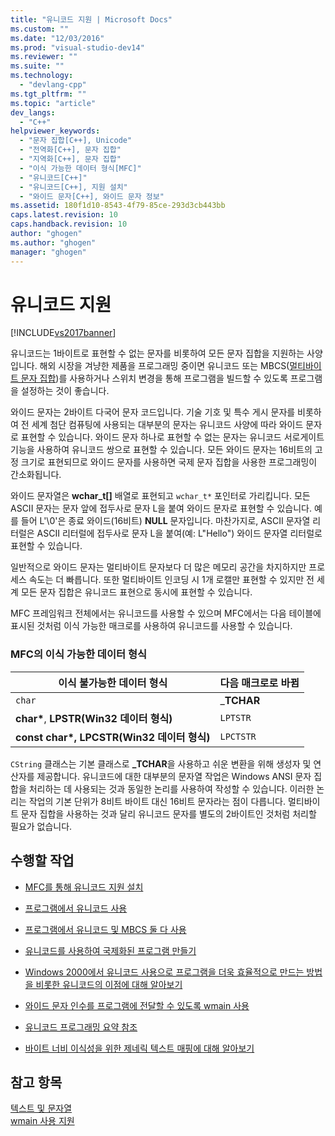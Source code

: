 ```yaml
---
title: "유니코드 지원 | Microsoft Docs"
ms.custom: ""
ms.date: "12/03/2016"
ms.prod: "visual-studio-dev14"
ms.reviewer: ""
ms.suite: ""
ms.technology: 
  - "devlang-cpp"
ms.tgt_pltfrm: ""
ms.topic: "article"
dev_langs: 
  - "C++"
helpviewer_keywords: 
  - "문자 집합[C++], Unicode"
  - "전역화[C++], 문자 집합"
  - "지역화[C++], 문자 집합"
  - "이식 가능한 데이터 형식[MFC]"
  - "유니코드[C++]"
  - "유니코드[C++], 지원 설치"
  - "와이드 문자[C++], 와이드 문자 정보"
ms.assetid: 180f1d10-8543-4f79-85ce-293d3cb443bb
caps.latest.revision: 10
caps.handback.revision: 10
author: "ghogen"
ms.author: "ghogen"
manager: "ghogen"
---
```

# 유니코드 지원
[!INCLUDE[vs2017banner](../assembler/inline/includes/vs2017banner.md)]

유니코드는 1바이트로 표현할 수 없는 문자를 비롯하여 모든 문자 집합을 지원하는 사양입니다.  해외 시장을 겨냥한 제품을 프로그래밍 중이면 유니코드 또는 MBCS\([멀티바이트 문자 집합](../text/support-for-multibyte-character-sets-mbcss.md)\)를 사용하거나 스위치 변경을 통해 프로그램을 빌드할 수 있도록 프로그램을 설정하는 것이 좋습니다.  
  
 와이드 문자는 2바이트 다국어 문자 코드입니다.  기술 기호 및 특수 게시 문자를 비롯하여 전 세계 첨단 컴퓨팅에 사용되는 대부분의 문자는 유니코드 사양에 따라 와이드 문자로 표현할 수 있습니다.  와이드 문자 하나로 표현할 수 없는 문자는 유니코드 서로게이트 기능을 사용하여 유니코드 쌍으로 표현할 수 있습니다.  모든 와이드 문자는 16비트의 고정 크기로 표현되므로 와이드 문자를 사용하면 국제 문자 집합을 사용한 프로그래밍이 간소화됩니다.  
  
 와이드 문자열은 **wchar\_t\[\]** 배열로 표현되고 `wchar_t*` 포인터로 가리킵니다.  모든 ASCII 문자는 문자 앞에 접두사로 문자 L을 붙여 와이드 문자로 표현할 수 있습니다.  예를 들어 L'\\0'은 종료 와이드\(16비트\) **NULL** 문자입니다.  마찬가지로, ASCII 문자열 리터럴은 ASCII 리터럴에 접두사로 문자 L을 붙여\(예: L"Hello"\) 와이드 문자열 리터럴로 표현할 수 있습니다.  
  
 일반적으로 와이드 문자는 멀티바이트 문자보다 더 많은 메모리 공간을 차지하지만 프로세스 속도는 더 빠릅니다.  또한 멀티바이트 인코딩 시 1개 로캘만 표현할 수 있지만 전 세계 모든 문자 집합은 유니코드 표현으로 동시에 표현할 수 있습니다.  
  
 MFC 프레임워크 전체에서는 유니코드를 사용할 수 있으며 MFC에서는 다음 테이블에 표시된 것처럼 이식 가능한 매크로를 사용하여 유니코드를 사용할 수 있습니다.  
  
### MFC의 이식 가능한 데이터 형식  
  
|이식 불가능한 데이터 형식|다음 매크로로 바뀜|  
|--------------------|----------------|  
|`char`|\_**TCHAR**|  
|**char\***, **LPSTR\(Win32 데이터 형식\)**|`LPTSTR`|  
|**const char\*, LPCSTR\(Win32 데이터 형식\)**|`LPCTSTR`|  
  
 `CString` 클래스는 기본 클래스로 **\_TCHAR**을 사용하고 쉬운 변환을 위해 생성자 및 연산자를 제공합니다.  유니코드에 대한 대부분의 문자열 작업은 Windows ANSI 문자 집합을 처리하는 데 사용되는 것과 동일한 논리를 사용하여 작성할 수 있습니다. 이러한 논리는 작업의 기본 단위가 8비트 바이트 대신 16비트 문자라는 점이 다릅니다.  멀티바이트 문자 집합을 사용하는 것과 달리 유니코드 문자를 별도의 2바이트인 것처럼 처리할 필요가 없습니다.  
  
## 수행할 작업  
  
-   [MFC를 통해 유니코드 지원 설치](../mfc/unicode-in-mfc.md)  
  
-   [프로그램에서 유니코드 사용](../text/international-enabling.md)  
  
-   [프로그램에서 유니코드 및 MBCS 둘 다 사용](../text/internationalization-strategies.md)  
  
-   [유니코드를 사용하여 국제화된 프로그램 만들기](../text/unicode-programming-summary.md)  
  
-   [Windows 2000에서 유니코드 사용으로 프로그램을 더욱 효율적으로 만드는 방법을 비롯한 유니코드의 이점에 대해 알아보기](../text/benefits-of-character-set-portability.md)  
  
-   [와이드 문자 인수를 프로그램에 전달할 수 있도록 wmain 사용](../text/support-for-using-wmain.md)  
  
-   [유니코드 프로그래밍 요약 참조](../text/unicode-programming-summary.md)  
  
-   [바이트 너비 이식성을 위한 제네릭 텍스트 매핑에 대해 알아보기](../text/generic-text-mappings-in-tchar-h.md)  
  
## 참고 항목  
 [텍스트 및 문자열](../text/text-and-strings-in-visual-cpp.md)   
 [wmain 사용 지원](../text/support-for-using-wmain.md)